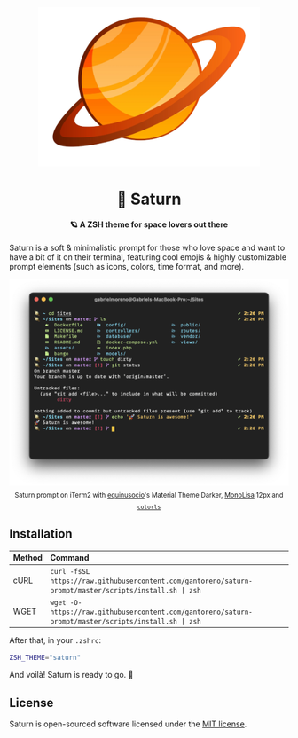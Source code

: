<div align="center">
  <img src="img/logo.png" alt="Saturn prompt" width="400">
  <h1>🚀 Saturn</h1>
</div>

<h4 align="center">🪐 A ZSH theme for space lovers out there</h4>

Saturn is a soft & minimalistic prompt for those who love space and want to have a bit of it on their terminal, featuring cool emojis & highly customizable prompt elements (such as icons, colors, time format, and more).

<div align="center">
  <img src="img/saturn.png" alt="Saturn on iTerm2" width="800">
  <br>
  <sub>Saturn prompt on iTerm2 with <a href="https://github.com/equinusocio">equinusocio</a>'s Material Theme Darker, <a href="https://www.monolisa.dev/">MonoLisa</a> 12px and <code><a href="https://github.com/athityakumar/colorls">colorls</a></code></sub>
</div>

## Installation

| Method | Command                                                                                                 |
| :----- | :------------------------------------------------------------------------------------------------------ |
| cURL   | `curl -fsSL https://raw.githubusercontent.com/gantoreno/saturn-prompt/master/scripts/install.sh \| zsh` |
| WGET   | `wget -O- https://raw.githubusercontent.com/gantoreno/saturn-prompt/master/scripts/install.sh \| zsh`   |

After that, in your `.zshrc`:

```sh
ZSH_THEME="saturn"
```

And voilà! Saturn is ready to go. 🚀

## License

Saturn is open-sourced software licensed under the [MIT license](https://opensource.org/licenses/MIT).
